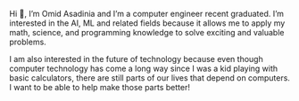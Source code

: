 Hi 👋, I’m Omid Asadinia and I’m a computer engineer recent graduated. I’m interested in the AI, ML and related fields because it allows me to apply my math, science, and programming knowledge to solve exciting and valuable problems.

I am also interested in the future of technology because even though computer technology has come a long way since I was a kid playing with basic calculators, there are still parts of our lives that depend on computers. I want to be able to help make those parts better!

